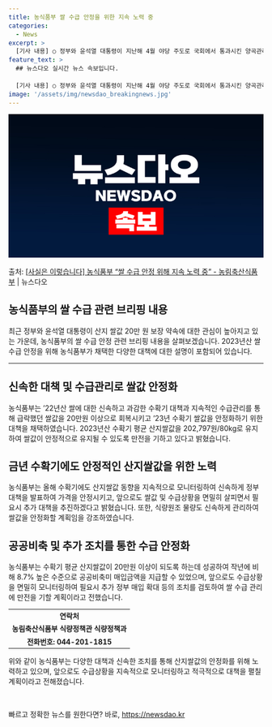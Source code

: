 ```yaml
---
title: 농식품부 쌀 수급 안정을 위한 지속 노력 중
categories:
  - News
excerpt: >
  [기사 내용] ○ 정부와 윤석열 대통령이 지난해 4월 야당 주도로 국회에서 통과시킨 양곡관리법 개정안에 대해…
feature_text: >
  ## 뉴스다오 실시간 뉴스 속보입니다.

  [기사 내용] ○ 정부와 윤석열 대통령이 지난해 4월 야당 주도로 국회에서 통과시킨 양곡관리법 개정안에 대해…
image: '/assets/img/newsdao_breakingnews.jpg'
---
```


![뉴스다오 속보](/assets/img/newsdao_breakingnews.jpg)

<p>출처: <a href="https://newsdao.kr/2995" rel="dofollow">[사실은 이렇습니다] 농식품부 “쌀 수급 안정 위해 지속 노력 중” - 농림축산식품부</a> | 뉴스다오</p>

<h2>농식품부의 쌀 수급 관련 브리핑 내용</h2>

<p data-ke-size="size16">최근 정부와 윤석열 대통령이 산지 쌀값 20만 원 보장 약속에 대한 관심이 높아지고 있는 가운데, 농식품부의 쌀 수급 안정 관련 브리핑 내용을 살펴보겠습니다. 2023년산 쌀 수급 안정을 위해 농식품부가 채택한 다양한 대책에 대한 설명이 포함되어 있습니다.</p>

<hr>

<h2 data-ke-size="size26">신속한 대책 및 수급관리로 쌀값 안정화</h2>

<p data-ke-size="size16">농식품부는 ’22년산 쌀에 대한 신속하고 과감한 수확기 대책과 지속적인 수급관리를 통해 급락했던 쌀값을 20만원 이상으로 회복시키고 ’23년 수확기 쌀값을 안정화하기 위한 대책을 채택하였습니다. 2023년산 수확기 평균 산지쌀값을 202,797원/80kg로 유지하여 쌀값이 안정적으로 유지될 수 있도록 만전을 기하고 있다고 밝혔습니다.</p>

<h2 data-ke-size="size26">금년 수확기에도 안정적인 산지쌀값을 위한 노력</h2>

<p data-ke-size="size16">농식품부는 올해 수확기에도 산지쌀값 동향을 지속적으로 모니터링하여 신속하게 정부대책을 발표하여 가격을 안정시키고, 앞으로도 쌀값 및 수급상황을 면밀히 살피면서 필요시 추가 대책을 추진하겠다고 밝혔습니다. 또한, 식량원조 물량도 신속하게 관리하여 쌀값을 안정화할 계획임을 강조하였습니다.</p>

<h2 data-ke-size="size26">공공비축 및 추가 조치를 통한 수급 안정화</h2>

<p data-ke-size="size16">농식품부는 수확기 평균 산지쌀값이 20만원 이상이 되도록 하는데 성공하여 작년에 비해 8.7% 높은 수준으로 공공비축미 매입금액을 지급할 수 있었으며, 앞으로도 수급상황을 면밀히 모니터링하여 필요시 추가 정부 매입 확대 등의 조치를 검토하여 쌀 수급 관리에 만전을 기할 계획이라고 전했습니다.</p>

<table>
	<tr>
		<td style="text-align: center; height: 17px;"><b>연락처</b></td>
	</tr>
	<tr>
		<td style="text-align: center; height: 17px;"><b>농림축산식품부 식량정책관 식량정책과</b></td>
	</tr>
	<tr>
		<td style="text-align: center; height: 17px;"><b>전화번호: 044-201-1815</b></td>
	</tr>
</table>

<p data-ke-size="size16">위와 같이 농식품부는 다양한 대책과 신속한 조치를 통해 산지쌀값의 안정화를 위해 노력하고 있으며, 앞으로도 수급상황을 지속적으로 모니터링하고 적극적으로 대책을 펼칠 계획이라고 전해졌습니다.</p>

<p data-ke-size="size16">&nbsp;</p> 

빠르고 정확한 뉴스를 원한다면? 바로, <a href="https://newsdao.kr" rel="dofollow">https://newsdao.kr</a>


    
